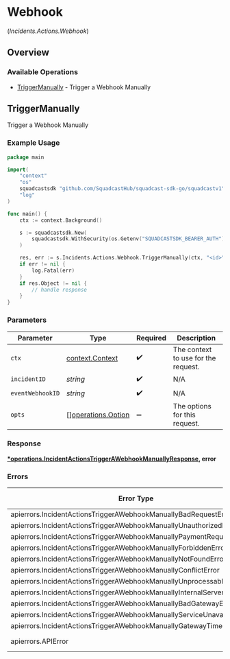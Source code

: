 # Webhook
(*Incidents.Actions.Webhook*)

## Overview

### Available Operations

* [TriggerManually](#triggermanually) - Trigger a Webhook Manually

## TriggerManually

Trigger a Webhook Manually

### Example Usage

<!-- UsageSnippet language="go" operationID="IncidentActions_triggerAWebhookManually" method="post" path="/v3/incidents/{incidentID}/actions/webhook/{eventWebhookID}" -->
```go
package main

import(
	"context"
	"os"
	squadcastsdk "github.com/SquadcastHub/squadcast-sdk-go/squadcastv1"
	"log"
)

func main() {
    ctx := context.Background()

    s := squadcastsdk.New(
        squadcastsdk.WithSecurity(os.Getenv("SQUADCASTSDK_BEARER_AUTH")),
    )

    res, err := s.Incidents.Actions.Webhook.TriggerManually(ctx, "<id>", "<id>")
    if err != nil {
        log.Fatal(err)
    }
    if res.Object != nil {
        // handle response
    }
}
```

### Parameters

| Parameter                                                | Type                                                     | Required                                                 | Description                                              |
| -------------------------------------------------------- | -------------------------------------------------------- | -------------------------------------------------------- | -------------------------------------------------------- |
| `ctx`                                                    | [context.Context](https://pkg.go.dev/context#Context)    | :heavy_check_mark:                                       | The context to use for the request.                      |
| `incidentID`                                             | *string*                                                 | :heavy_check_mark:                                       | N/A                                                      |
| `eventWebhookID`                                         | *string*                                                 | :heavy_check_mark:                                       | N/A                                                      |
| `opts`                                                   | [][operations.Option](../../models/operations/option.md) | :heavy_minus_sign:                                       | The options for this request.                            |

### Response

**[*operations.IncidentActionsTriggerAWebhookManuallyResponse](../../models/operations/incidentactionstriggerawebhookmanuallyresponse.md), error**

### Errors

| Error Type                                                               | Status Code                                                              | Content Type                                                             |
| ------------------------------------------------------------------------ | ------------------------------------------------------------------------ | ------------------------------------------------------------------------ |
| apierrors.IncidentActionsTriggerAWebhookManuallyBadRequestError          | 400                                                                      | application/json                                                         |
| apierrors.IncidentActionsTriggerAWebhookManuallyUnauthorizedError        | 401                                                                      | application/json                                                         |
| apierrors.IncidentActionsTriggerAWebhookManuallyPaymentRequiredError     | 402                                                                      | application/json                                                         |
| apierrors.IncidentActionsTriggerAWebhookManuallyForbiddenError           | 403                                                                      | application/json                                                         |
| apierrors.IncidentActionsTriggerAWebhookManuallyNotFoundError            | 404                                                                      | application/json                                                         |
| apierrors.IncidentActionsTriggerAWebhookManuallyConflictError            | 409                                                                      | application/json                                                         |
| apierrors.IncidentActionsTriggerAWebhookManuallyUnprocessableEntityError | 422                                                                      | application/json                                                         |
| apierrors.IncidentActionsTriggerAWebhookManuallyInternalServerError      | 500                                                                      | application/json                                                         |
| apierrors.IncidentActionsTriggerAWebhookManuallyBadGatewayError          | 502                                                                      | application/json                                                         |
| apierrors.IncidentActionsTriggerAWebhookManuallyServiceUnavailableError  | 503                                                                      | application/json                                                         |
| apierrors.IncidentActionsTriggerAWebhookManuallyGatewayTimeoutError      | 504                                                                      | application/json                                                         |
| apierrors.APIError                                                       | 4XX, 5XX                                                                 | \*/\*                                                                    |